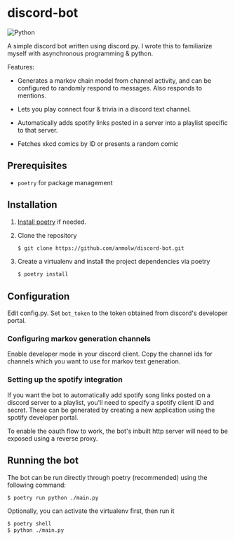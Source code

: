 # discord-bot

![Python](https://img.shields.io/badge/Python-3.9-blue.svg)

A simple discord bot written using discord.py. I wrote this to familiarize myself with asynchronous programming & python.

Features:

- Generates a markov chain model from channel activity, and can be configured to randomly respond to messages. Also responds to mentions.

- Lets you play connect four & trivia in a discord text channel.

- Automatically adds spotify links posted in a server into a playlist specific to that server.

- Fetches xkcd comics by ID or presents a random comic

## Prerequisites
- `poetry` for package management

## Installation

1. [Install poetry](https://python-poetry.org/docs/#installation) if needed.

2. Clone the repository

    ```sh
    $ git clone https://github.com/anmolw/discord-bot.git
    ```
    
3. Create a virtualenv and install the project dependencies via poetry

    ```sh 
    $ poetry install
    ```

## Configuration

Edit config.py. Set `bot_token` to the token obtained from discord's developer portal.

### Configuring markov generation channels

Enable developer mode in your discord client. Copy the channel ids for channels which you want to use for markov text generation.

### Setting up the spotify integration

If you want the bot to automatically add spotify song links posted on a discord server to a playlist, you'll need to specify a spotify client ID and secret. These can be generated by creating a new application using the spotify developer portal.

To enable the oauth flow to work, the bot's inbuilt http server will need to be exposed using a reverse proxy.

## Running the bot

The bot can be run directly through poetry (recommended) using the following command:

```sh 
$ poetry run python ./main.py
```

Optionally, you can activate the virtualenv first, then run it
```sh 
$ poetry shell
$ python ./main.py
```


